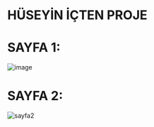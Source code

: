 # HÜSEYİN İÇTEN PROJE 
# SAYFA 1: 

![image](https://github.com/huseyinicten/bitrme2/assets/115720201/4e86853c-dffd-42c4-abcb-ecfbffdc85ae)

# SAYFA 2:

![sayfa2](https://github.com/huseyinicten/bitrme2/assets/115720201/c520ca79-d5b4-45d7-a1ec-60cbde5029a5)

